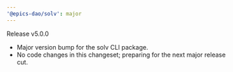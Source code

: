```yaml
---
'@epics-dao/solv': major
---
```


Release v5.0.0

- Major version bump for the solv CLI package.
- No code changes in this changeset; preparing for the next major release cut.

